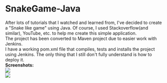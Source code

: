 # SnakeGame-Java
After lots of tutorials that I watched and learned from, I've decided to create a "Snake like game" using Java. Of course, I used Stackoverflow(and similar), YouTube, etc. to help me create this simple application.</br>
The project has been converted to Maven project due to easier work with Jenkins.</br>
I have a working pom.xml file that compiles, tests and installs the project using Jenkins. The only thing that I still don't fully understand is how to deploy it.</br>
<b>Screenshots:</b></br>
<img src="https://i.imgur.com/5T6sy1P.jpg"></br>
<img src="https://i.imgur.com/7TwQ18X.jpg"></br>